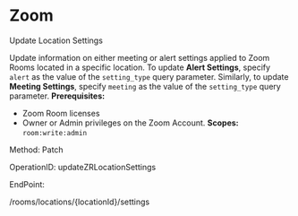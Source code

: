 #     Zoom


Update Location Settings

Update information on either meeting or alert settings applied to Zoom Rooms located in a specific location. To update **Alert Settings**, specify `alert` as the value of the `setting_type` query parameter. Similarly, to update **Meeting Settings**, specify `meeting` as the value of the `setting_type` query parameter.
**Prerequisites:**
* Zoom Room licenses
* Owner or Admin privileges on the Zoom Account.
**Scopes:** `room:write:admin` 

Method: Patch

OperationID: updateZRLocationSettings

EndPoint:

/rooms/locations/{locationId}/settings
